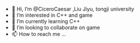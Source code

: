 - 👋 Hi, I’m @CiceroCaesar ,Liu Jiyu, tongji university
- 👀 I’m interested in C++ and game
- 🌱 I’m currently learning C++
- 💞️ I’m looking to collaborate on game
- 📫 How to reach me ...

<!---
CiceroCaesar/CiceroCaesar is a ✨ special ✨ repository because its `README.md` (this file) appears on your GitHub profile.
You can click the Preview link to take a look at your changes.
--->
